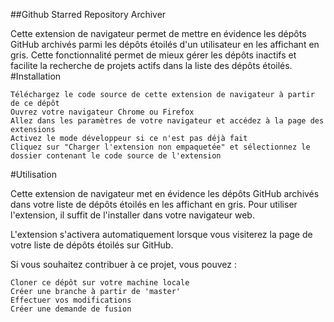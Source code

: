 ##Github Starred Repository Archiver

Cette extension de navigateur permet de mettre en évidence les dépôts GitHub archivés parmi les dépôts étoilés d'un utilisateur en les affichant en gris. Cette fonctionnalité permet de mieux gérer les dépôts inactifs et facilite la recherche de projets actifs dans la liste des dépôts étoilés.
#Installation

    Téléchargez le code source de cette extension de navigateur à partir de ce dépôt
    Ouvrez votre navigateur Chrome ou Firefox
    Allez dans les paramètres de votre navigateur et accédez à la page des extensions
    Activez le mode développeur si ce n'est pas déjà fait
    Cliquez sur "Charger l'extension non empaquetée" et sélectionnez le dossier contenant le code source de l'extension

#Utilisation

Cette extension de navigateur met en évidence les dépôts GitHub archivés dans votre liste de dépôts étoilés en les affichant en gris. Pour utiliser l'extension, il suffit de l'installer dans votre navigateur web.

L'extension s'activera automatiquement lorsque vous visiterez la page de votre liste de dépôts étoilés sur GitHub. 

Si vous souhaitez contribuer à ce projet, vous pouvez :

    Cloner ce dépôt sur votre machine locale
    Créer une branche à partir de 'master'
    Effectuer vos modifications
    Créer une demande de fusion
